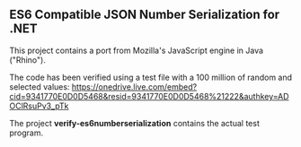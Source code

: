 ## ES6 Compatible JSON Number Serialization for .NET

This project contains a port from Mozilla's JavaScript engine in Java ("Rhino").

The code has been verified using a test file with a 100 million of random and selected values:
https://onedrive.live.com/embed?cid=9341770E0D0D5468&resid=9341770E0D0D5468%21222&authkey=ADOClRsuPv3_pTk

The project **verify-es6numberserialization** contains the actual test program.
